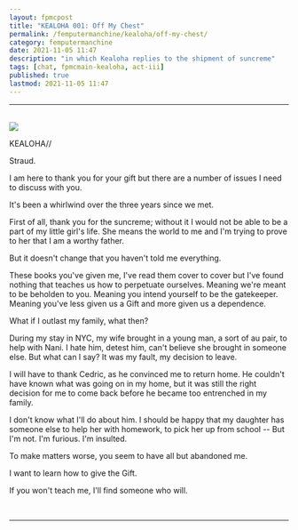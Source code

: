 ```yaml
---
layout: fpmcpost
title: "KEALOHA 001: Off My Chest"
permalink: /femputermanchine/kealoha/off-my-chest/
category: femputermanchine
date: 2021-11-05 11:47
description: "in which Kealoha replies to the shipment of suncreme"
tags: [chat, fpmcmain-kealoha, act-iii]
published: true
lastmod: 2021-11-05 11:47
---
```

[//]: # ( 11/05/21  -added)

*****
<br>
<div class="chat-box">
<img src="{{ site.url }}/assets/tb/kealoha-converses.jpg" class="chat-portrait" />
<p class="ppl-sez">KEALOHA//</p>
<p class="ppl-sez">Straud.</p>
<p class="ppl-sez">I am here to thank you for your gift but there are a number of issues I need to discuss with you.</p>
<p class="ppl-sez">It's been a whirlwind over the three years since we met.</p>
<p class="ppl-sez">First of all, thank you for the suncreme; without it I would not be able to be a part of my little girl's life. She means the world to me and I'm trying to prove to her that I am a worthy father.</p>
<p class="ppl-sez">But it doesn't change that you haven't told me everything.</p>
<p class="ppl-sez">These books you've given me, I've read them cover to cover but I've found nothing that teaches us how to perpetuate ourselves. Meaning we're meant to be beholden to you. Meaning you intend yourself to be the gatekeeper. Meaning you've less given us a Gift and more given us a dependence.</p>
<p class="ppl-sez">What if I outlast my family, what then?</p>
<p class="ppl-sez">During my stay in NYC, my wife brought in a young man, a sort of au pair, to help with Nani. I hate him, detest him, can't believe she brought in someone else. But what can I say? It was my fault, my decision to leave.</p>
<p class="ppl-sez">I will have to thank Cedric, as he convinced me to return home. He couldn't have known what was going on in my home, but it was still the right decision for me to come back before he became too entrenched in my family.</p>
<p class="ppl-sez">I don't know what I'll do about him. I should be happy that my daughter has someone else to help her with homework, to pick her up from school -- But I'm not. I'm furious. I'm insulted.</p>
<p class="ppl-sez">To make matters worse, you seem to have all but abandoned me.</p>
<p class="ppl-sez">I want to learn how to give the Gift.</p>
<p class="ppl-sez">If you won't teach me, I'll find someone who will.</p>
</div>
<br>

*****

